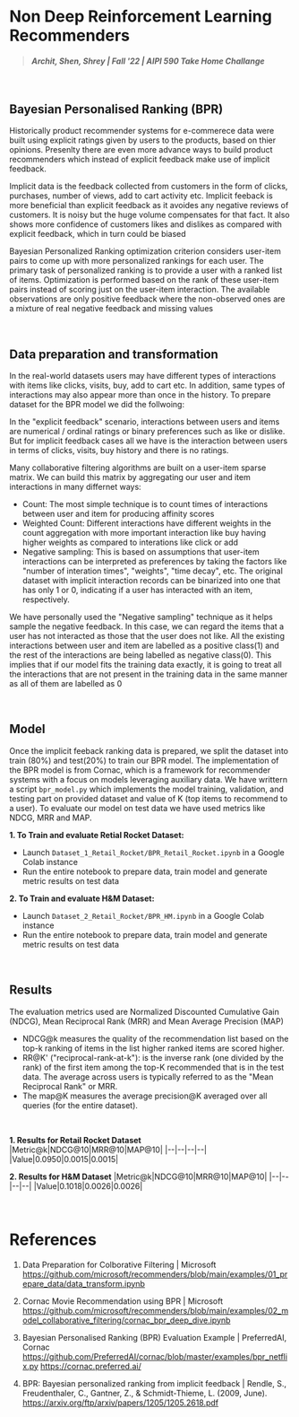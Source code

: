 # Non Deep Reinforcement Learning Recommenders
> #### _Archit, Shen, Shrey | Fall '22 | AIPI 590 Take Home Challange_
&nbsp;

## Bayesian Personalised Ranking (BPR)
Historically product recommender systems for e-commerece data were built using explicit ratings given by users to the products, based on thier opinions. Presenlty there are even more advance ways to build product recommenders which instead of explicit feedback make use of implicit feedback.

Implicit data is the feedback collected from customers in the form of clicks, purchases, number of views, add to cart activity etc. Implicit feeback is more beneficial than explicit feedback as it avoides any negative reviews of customers. It is noisy but the huge volume compensates for that fact. It also shows more confidence of customers likes and dislikes as compared with explicit feedback, which in turn could be biased

Bayesian Personalized Ranking optimization criterion considers user-item pairs to come up with more personalized rankings for each user. The primary task of personalized ranking is to provide a user with a ranked list of items. Optimization is performed based on the rank of these user-item pairs instead of scoring just on the user-item interaction. The available observations are only positive feedback where the non-observed ones are a mixture of real negative feedback and missing values

&nbsp;
## Data preparation and transformation
In the real-world datasets users may have different types of interactions with items like clicks, visits, buy, add to cart etc. In addition, same types of interactions may also appear more than once in the history. To prepare dataset for the BPR model we did the follwoing:

In the "explicit feedback" scenario, interactions between users and items are numerical / ordinal ratings or binary preferences such as like or dislike. But for implicit feedback cases all we have is the interaction between users in terms of clicks, visits, buy history and there is no ratings.

Many collaborative filtering algorithms are built on a user-item sparse matrix. We can build this matrix by aggregating our user and item interactions in many differnet ways:
- Count: The most simple technique is to count times of interactions between user and item for producing affinity scores
- Weighted Count: Different interactions have different weights in the count aggregation with more important interaction like buy having higher weights as compared to interations like click or add
- Negative sampling: This is based on assumptions that user-item interactions can be interpreted as preferences by taking the factors like "number of interation times", "weights", "time decay", etc. The original dataset with implicit interaction records can be binarized into one that has only 1 or 0, indicating if a user has interacted with an item, respectively.

We have personally used the "Negative sampling" technique as it helps sample the negative feedback. In this case, we can regard the items that a user has not interacted as those that the user does not like. All the existing interactions between user and item are labelled as a positive class(1) and the rest of the interactions are being labelled as negative class(0). This implies that if our model fits the training data exactly, it is going to treat all the interactions that are not present in the training data in the same manner as all of them are labelled as 0

&nbsp;
## Model
Once the implicit feeback ranking data is prepared, we split the dataset into train (80%) and test(20%) to train our BPR model. The implementation of the BPR model is from Cornac, which is a framework for recommender systems with a focus on models leveraging auxiliary data. We have writtern a script `bpr_model.py` which implements the model training, validation, and testing part on provided dataset and value of K (top items to recommend to a user). To evaluate our model on test data we have used metrics like NDCG, MRR and MAP.

**1. To Train and evaluate Retial Rocket Dataset:**
- Launch `Dataset_1_Retail_Rocket/BPR_Retail_Rocket.ipynb` in a Google Colab instance
- Run the entire notebook to prepare data, train model and generate metric results on test data

**2. To Train and evaluate H&M Dataset:**
- Launch `Dataset_2_Retail_Rocket/BPR_HM.ipynb` in a Google Colab instance
- Run the entire notebook to prepare data, train model and generate metric results on test data

&nbsp;
## Results
The evaluation metrics used are Normalized Discounted Cumulative Gain (NDCG), Mean Reciprocal Rank (MRR) and Mean Average Precision (MAP)

- NDCG@k measures the quality of the recommendation list based on the top-k ranking of items in the list higher ranked items are scored higher.
- RR@K' ("reciprocal-rank-at-k"): is the inverse rank (one divided by the rank) of the first item among the top-K recommended that is in the test data. The average across users is typically referred to as the "Mean Reciprocal Rank" or MRR.
- The map@K measures the average precision@K averaged over all queries (for the entire dataset).

&nbsp;

**1. Results for Retail Rocket Dataset**
|Metric@k|NDCG@10|MRR@10|MAP@10|
|--|--|--|--|
|Value|0.0950|0.0015|0.0015|

**2. Results for H&M Dataset**
|Metric@k|NDCG@10|MRR@10|MAP@10|
|--|--|--|--|
|Value|0.1018|0.0026|0.0026|

&nbsp;
# References

1. Data Preparation for Colborative Filtering | Microsoft
https://github.com/microsoft/recommenders/blob/main/examples/01_prepare_data/data_transform.ipynb

2. Cornac Movie Recommendation using BPR | Microsoft
https://github.com/microsoft/recommenders/blob/main/examples/02_model_collaborative_filtering/cornac_bpr_deep_dive.ipynb

3. Bayesian Personalised Ranking (BPR) Evaluation Example | PreferredAI, Cornac
https://github.com/PreferredAI/cornac/blob/master/examples/bpr_netflix.py
https://cornac.preferred.ai/

4. BPR: Bayesian personalized ranking from implicit feedback | Rendle, S., Freudenthaler, C., Gantner, Z., & Schmidt-Thieme, L. (2009, June).
https://arxiv.org/ftp/arxiv/papers/1205/1205.2618.pdf